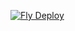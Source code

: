 [![Fly Deploy](https://github.com/FilipeVeber/stock-manager-api/actions/workflows/fly.yml/badge.svg?branch=master)](https://github.com/FilipeVeber/stock-manager-api/actions/workflows/fly.yml)
